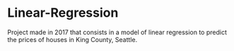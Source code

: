 # Linear-Regression

Project made in 2017 that consists in a model of linear regression to predict the prices of houses in King County, Seattle.